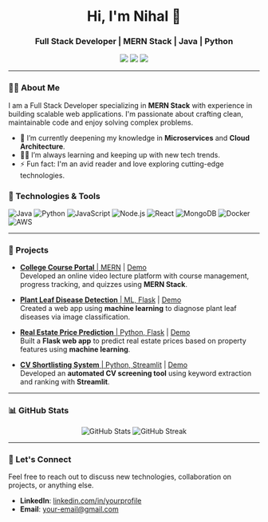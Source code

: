 <h1 align="center">Hi, I'm Nihal 👋</h1>
<h3 align="center">Full Stack Developer | MERN Stack | Java | Python</h3>

<p align="center">
  <a href="https://github.com/nihalsathawane2003"><img src="https://img.shields.io/github/followers/nihalsathawane2003?label=Follow&style=social"></a>
  <a href="https://linkedin.com/in/nihal-sathawane"><img src="https://img.shields.io/badge/-LinkedIn-blue?style=flat-square&logo=Linkedin&logoColor=white"></a>
  <a href="mailto:nihalsathawane2003@gmail.com"><img src="https://img.shields.io/badge/-Gmail-red?style=flat-square&logo=Gmail&logoColor=white"></a>
</p>

---

### 👨‍💻 About Me

I am a Full Stack Developer specializing in **MERN Stack** with experience in building scalable web applications. I'm passionate about crafting clean, maintainable code and enjoy solving complex problems.

- 🌱 I’m currently deepening my knowledge in **Microservices** and **Cloud Architecture**.
- 🧑‍💻 I’m always learning and keeping up with new tech trends.
- ⚡ Fun fact: I'm an avid reader and love exploring cutting-edge technologies.

### 🔧 Technologies & Tools

![Java](https://img.shields.io/badge/-Java-333333?style=flat&logo=java)
![Python](https://img.shields.io/badge/-Python-333333?style=flat&logo=python)
![JavaScript](https://img.shields.io/badge/-JavaScript-333333?style=flat&logo=javascript)
![Node.js](https://img.shields.io/badge/-Node.js-333333?style=flat&logo=node.js)
![React](https://img.shields.io/badge/-React-333333?style=flat&logo=react)
![MongoDB](https://img.shields.io/badge/-MongoDB-333333?style=flat&logo=mongodb)
![Docker](https://img.shields.io/badge/-Docker-333333?style=flat&logo=docker)
![AWS](https://img.shields.io/badge/-AWS-333333?style=flat&logo=amazon-aws)

---

### 🚀 Projects

- [**College Course Portal** | MERN](https://github.com/your-username/college-course-portal) | [Demo](https://college-course-portal-demo.com)  
  Developed an online video lecture platform with course management, progress tracking, and quizzes using **MERN Stack**.

- [**Plant Leaf Disease Detection** | ML, Flask](https://github.com/your-username/plant-leaf-disease-detection) | [Demo](https://plant-leaf-detection-demo.com)  
  Created a web app using **machine learning** to diagnose plant leaf diseases via image classification.

- [**Real Estate Price Prediction** | Python, Flask](https://github.com/your-username/real-estate-price-prediction) | [Demo](https://real-estate-price-prediction-demo.com)  
  Built a **Flask web app** to predict real estate prices based on property features using **machine learning**.

- [**CV Shortlisting System** | Python, Streamlit](https://github.com/your-username/cv-shortlisting-system) | [Demo](https://cv-shortlisting-demo.com)  
  Developed an **automated CV screening tool** using keyword extraction and ranking with **Streamlit**.

---

### 📊 GitHub Stats

<p align="center">
  <img src="https://github-readme-stats.vercel.app/api?username=your-username&show_icons=true&theme=default&count_private=true" alt="GitHub Stats">
  <img src="https://github-readme-streak-stats.herokuapp.com/?user=your-username&theme=default" alt="GitHub Streak">
</p>

---

### 🤝 Let's Connect

Feel free to reach out to discuss new technologies, collaboration on projects, or anything else.

- **LinkedIn**: [linkedin.com/in/yourprofile](https://linkedin.com/in/yourprofile)
- **Email**: [your-email@gmail.com](mailto:your-email@gmail.com)
